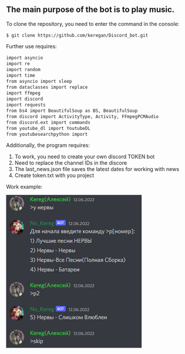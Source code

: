 ## The main purpose of the bot is to play music.

To clone the repository, you need to enter the command in the console:

    $ git clone https://github.com/keregan/Discord_bot.git

Further use requires:

    import asyncio
    import re
    import random
    import time
    from asyncio import sleep
    from dataclasses import replace
    import ffmpeg
    import discord
    import requests
    from bs4 import BeautifulSoup as BS, BeautifulSoup
    from discord import ActivityType, Activity, FFmpegPCMAudio
    from discord.ext import commands
    from youtube_dl import YoutubeDL
    from youtubesearchpython import 

Additionally, the program requires:

1. To work, you need to create your own discord TOKEN bot
2. Need to replace the channel IDs in the discore
3. The last_news.json file saves the latest dates for working with news
4. Create token.txt with you project

Work example:

![disc_bot_music](https://github.com/keregan/Discord_bot/blob/master/Image/disc_bot_music.png)



